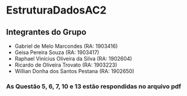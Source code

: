 # EstruturaDadosAC2

## Integrantes do Grupo
* Gabriel de Melo Marcondes (RA: 1903416)
* Geisa Pereira Souza (RA: 1903417)
* Raphael Vinícius Oliveira da Silva (RA: 1902604)
* Ricardo de Oliveira Trovato (RA: 1903223)
* Willian Donha dos Santos Pestana (RA: 1902650)

### As Questão 5, 6, 7, 10 e 13 estão respondidas no arquivo pdf
